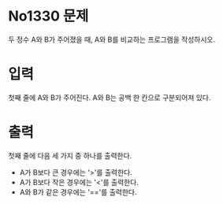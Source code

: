 # No1330 문제
두 정수 A와 B가 주어졌을 때, A와 B를 비교하는 프로그램을 작성하시오.

# 입력
첫째 줄에 A와 B가 주어진다. A와 B는 공백 한 칸으로 구분되어져 있다.
 
# 출력
첫째 줄에 다음 세 가지 중 하나를 출력한다.
- A가 B보다 큰 경우에는 '>'를 출력한다.
- A가 B보다 작은 경우에는 '<'를 출력한다.
- A와 B가 같은 경우에는 '=='를 출력한다.

